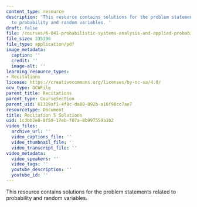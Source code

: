 ```yaml
---
content_type: resource
description: 'This resource contains solutions for the problem statements related
  to probability and random variables. '
draft: false
file: /courses/6-041-probabilistic-systems-analysis-and-applied-probability-fall-2010/1c3bb2e08f5017ebf07a8b997559a1b2_MIT6_041F10_rec05_sol.pdf
file_size: 335396
file_type: application/pdf
image_metadata:
  caption: ''
  credit: ''
  image-alt: ''
learning_resource_types:
- Recitations
license: https://creativecommons.org/licenses/by-nc-sa/4.0/
ocw_type: OCWFile
parent_title: Recitations
parent_type: CourseSection
parent_uid: 61319af1-4f0c-da08-892b-a16f98cc7ae7
resourcetype: Document
title: Recitation 5 Solutions
uid: 1c3bb2e0-8f50-17eb-f07a-8b997559a1b2
video_files:
  archive_url: ''
  video_captions_file: ''
  video_thumbnail_file: ''
  video_transcript_file: ''
video_metadata:
  video_speakers: ''
  video_tags: ''
  youtube_description: ''
  youtube_id: ''
---
```

This resource contains solutions for the problem statements related to probability and random variables.